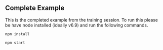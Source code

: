 Complete Example
----------------

This is the completed example from the training session. To run this please be have node installed (ideally v6.9) and run the following commands.

`npm install`

`npm start`
